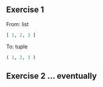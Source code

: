 ## Exercise 1
From: list
```python
[ 1, 2, 3 ]
```

To: tuple
```python
( 1, 2, 3 )
```

## Exercise 2 ... eventually
